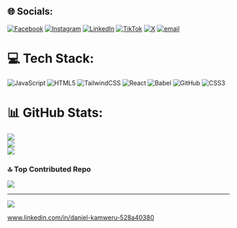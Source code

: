 
## 🌐 Socials:
[![Facebook](https://img.shields.io/badge/Facebook-%231877F2.svg?logo=Facebook&logoColor=white)](https://facebook.com/kamwerudaniel) [![Instagram](https://img.shields.io/badge/Instagram-%23E4405F.svg?logo=Instagram&logoColor=white)](https://instagram.com/dankamweru) [![LinkedIn](https://img.shields.io/badge/LinkedIn-%230077B5.svg?logo=linkedin&logoColor=white)](https://www.linkedin.com/in/daniel-kamweru-68670938b) [![TikTok](https://img.shields.io/badge/TikTok-%23000000.svg?logo=TikTok&logoColor=white)](https://tiktok.com/@shakiz82) [![X](https://img.shields.io/badge/X-black.svg?logo=X&logoColor=white)](https://x.com/@KamweruDan47536) [![email](https://img.shields.io/badge/Email-D14836?logo=gmail&logoColor=white)](mailto:kamwerudaniel5@gmail.com) 

# 💻 Tech Stack:
![JavaScript](https://img.shields.io/badge/javascript-%23323330.svg?style=for-the-badge&logo=javascript&logoColor=%23F7DF1E) ![HTML5](https://img.shields.io/badge/html5-%23E34F26.svg?style=for-the-badge&logo=html5&logoColor=white) ![TailwindCSS](https://img.shields.io/badge/tailwindcss-%2338B2AC.svg?style=for-the-badge&logo=tailwind-css&logoColor=white) ![React](https://img.shields.io/badge/react-%2320232a.svg?style=for-the-badge&logo=react&logoColor=%2361DAFB) ![Babel](https://img.shields.io/badge/Babel-F9DC3e?style=for-the-badge&logo=babel&logoColor=black) ![GitHub](https://img.shields.io/badge/github-%23121011.svg?style=for-the-badge&logo=github&logoColor=white) ![CSS3](https://img.shields.io/badge/css3-%231572B6.svg?style=for-the-badge&logo=css3&logoColor=white)
# 📊 GitHub Stats:
![](https://github-readme-stats.vercel.app/api?username=danielkamweru&theme=dark&hide_border=false&include_all_commits=false&count_private=false)<br/>
![](https://nirzak-streak-stats.vercel.app/?user=danielkamweru&theme=dark&hide_border=false)<br/>
![](https://github-readme-stats.vercel.app/api/top-langs/?username=danielkamweru&theme=dark&hide_border=false&include_all_commits=false&count_private=false&layout=compact)

### 🔝 Top Contributed Repo
![](https://github-contributor-stats.vercel.app/api?username=danielkamweru&limit=5&theme=dark&combine_all_yearly_contributions=true)

---
[![](https://visitcount.itsvg.in/api?id=danielkamweru&icon=0&color=0)](https://visitcount.itsvg.in)

<!-- Proudly created with GPRM ( https://gprm.itsvg.in ) -->

www.linkedin.com/in/daniel-kamweru-528a40380

